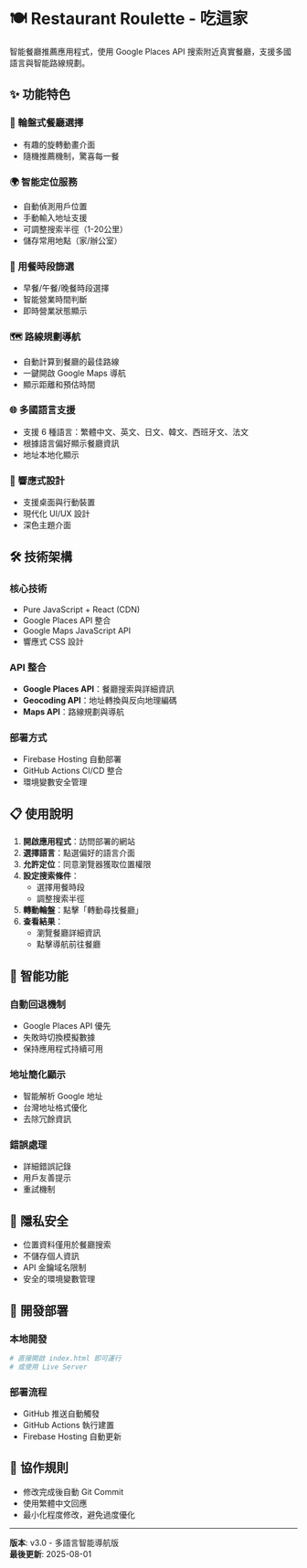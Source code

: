 # 🍽️ Restaurant Roulette - 吃這家

智能餐廳推薦應用程式，使用 Google Places API 搜索附近真實餐廳，支援多國語言與智能路線規劃。

## ✨ 功能特色

### 🎰 輪盤式餐廳選擇
- 有趣的旋轉動畫介面
- 隨機推薦機制，驚喜每一餐

### 🌍 智能定位服務
- 自動偵測用戶位置
- 手動輸入地址支援
- 可調整搜索半徑（1-20公里）
- 儲存常用地點（家/辦公室）

### 🍜 用餐時段篩選
- 早餐/午餐/晚餐時段選擇
- 智能營業時間判斷
- 即時營業狀態顯示

### 🗺️ 路線規劃導航
- 自動計算到餐廳的最佳路線
- 一鍵開啟 Google Maps 導航
- 顯示距離和預估時間

### 🌐 多國語言支援
- 支援 6 種語言：繁體中文、英文、日文、韓文、西班牙文、法文
- 根據語言偏好顯示餐廳資訊
- 地址本地化顯示

### 📱 響應式設計
- 支援桌面與行動裝置
- 現代化 UI/UX 設計
- 深色主題介面

## 🛠️ 技術架構

### 核心技術
- Pure JavaScript + React (CDN)
- Google Places API 整合
- Google Maps JavaScript API
- 響應式 CSS 設計

### API 整合
- **Google Places API**：餐廳搜索與詳細資訊
- **Geocoding API**：地址轉換與反向地理編碼
- **Maps API**：路線規劃與導航

### 部署方式
- Firebase Hosting 自動部署
- GitHub Actions CI/CD 整合
- 環境變數安全管理

## 📋 使用說明

1. **開啟應用程式**：訪問部署的網站
2. **選擇語言**：點選偏好的語言介面
3. **允許定位**：同意瀏覽器獲取位置權限
4. **設定搜索條件**：
   - 選擇用餐時段
   - 調整搜索半徑
5. **轉動輪盤**：點擊「轉動尋找餐廳」
6. **查看結果**：
   - 瀏覽餐廳詳細資訊
   - 點擊導航前往餐廳

## 🎯 智能功能

### 自動回退機制
- Google Places API 優先
- 失敗時切換模擬數據
- 保持應用程式持續可用

### 地址簡化顯示
- 智能解析 Google 地址
- 台灣地址格式優化
- 去除冗餘資訊

### 錯誤處理
- 詳細錯誤記錄
- 用戶友善提示
- 重試機制

## 🔐 隱私安全

- 位置資料僅用於餐廳搜索
- 不儲存個人資訊
- API 金鑰域名限制
- 安全的環境變數管理

## 🚀 開發部署

### 本地開發
```bash
# 直接開啟 index.html 即可運行
# 或使用 Live Server
```

### 部署流程
- GitHub 推送自動觸發
- GitHub Actions 執行建置
- Firebase Hosting 自動更新

## 🤝 協作規則

- 修改完成後自動 Git Commit
- 使用繁體中文回應
- 最小化程度修改，避免過度優化

---

**版本**: v3.0 - 多語言智能導航版  
**最後更新**: 2025-08-01